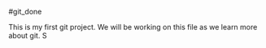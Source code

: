 #git_done 

This is my first git project. We will be working on this file as we learn more about git. S